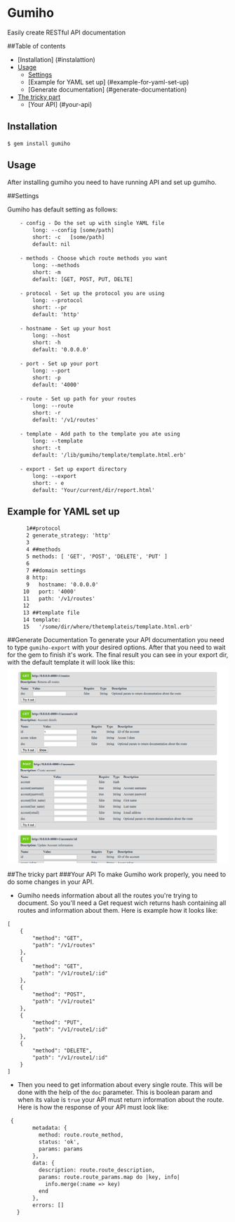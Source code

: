 # Gumiho

 Easily create RESTful API documentation

##Table of contents
- [Installation] (#instalattion)
- [Usage](#usage)
	- [Settings](#settings)	
	- [Example for YAML set up] (#example-for-yaml-set-up)
	- [Generate documentation] (#generate-documentation)	
- [The tricky part](#the-tricky-part)
	- [Your API] (#your-api)
	
## Installation
```
$ gem install gumiho
```
## Usage

After installing gumiho you need to have running API and set up gumiho.

##Settings

Gumiho has default setting as follows:
```
	- config - Do the set up with single YAML file 
		long: --config [some/path]
		short: -c	[some/path]
		default: nil

	- methods - Choose which route methods you want
		long: --methods 
		short: -m	
		default: [GET, POST, PUT, DELTE]

	- protocol - Set up the protocol you are using
		long: --protocol 
		short: --pr
		default: 'http'

	- hostname - Set up your host
		long: --host
		short: -h
		default: '0.0.0.0'

	- port - Set up your port
		long: --port
		short: -p
		default: '4000'

	- route - Set up path for your routes
		long: --route
		short: -r
		default: '/v1/routes'

	- template - Add path to the template you ate using
		long: --template
		short: -t
		default: '/lib/gumiho/template/template.html.erb'

	- export - Set up export directory
		long: --export
		short: - e
		default: 'Your/current/dir/report.html' 
```
## Example for YAML set up
```
	  1##protocol 
	  2 generate_strategy: 'http'
	  3 
	  4 ##methods
	  5 methods: [ 'GET', 'POST', 'DELETE', 'PUT' ]
	  6 
	  7 ##domain settings
	  8 http:
	  9   hostname: '0.0.0.0'
	 10   port: '4000'
	 11   path: '/v1/routes'
	 12 
	 13 ##template file
	 14 template:
	 15   '/some/dir/where/thetemplateis/template.html.erb'
```
##Generate Documentation
To generate your API documentation you need to type `gumiho-export` with your desired options.
After that you need to wait for the gem to finish it's work. 
The final result you can see in your export dir, with the default template it will look like this:
![Alt text](https://github.com/IvaDobreva/Gumiho/blob/master/demo.png "Demo page")

##The tricky part
###Your API
To make Gumiho work properly, you need to do some changes in your API.
* Gumiho needs information about all the routes you're trying to document.
So you'll need a Get request wich returns hash containing all routes and information about them.
Here is example how it looks like:
```
[
    {
        "method": "GET",
        "path": "/v1/routes"
    },
    {
        "method": "GET",
        "path": "/v1/route1/:id"
    },
    {
        "method": "POST",
        "path": "/v1/route1"
    },
    {
        "method": "PUT",
        "path": "/v1/route1/:id"
    },
    {
        "method": "DELETE",
        "path": "/v1/route1/:id"
    }
]
```

* Then you need to get information about every single route. This will be done with the help of the `doc` parameter.
This is boolean param and when its value is `true` your API must return information about the route.
Here is how the response of your API must look like:
```
 {
        metadata: {
          method: route.route_method,
          status: 'ok',
          params: params
        },
        data: {
          description: route.route_description,
          params: route.route_params.map do |key, info|
            info.merge(:name => key)
          end
        },
        errors: []
   }
```
